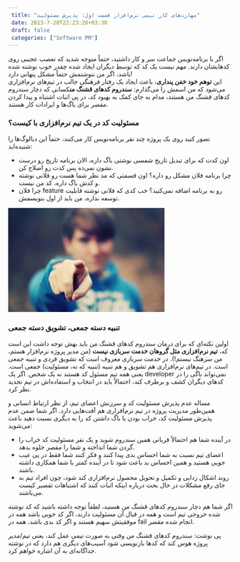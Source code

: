 ```yaml
---
 title: "مهارت‌های کار تیمی نرم‌افزار قسمت اول: پذیرش مسئولیت" 
 date: 2013-7-20T22:23:28+03:30
 draft: false 
 categories: ["Software PM"]
---
```




اگر با برنامه‌نویس جماعت سر و کار داشتید، حتماً متوجه شدید که تعصب عجیبی روی کدهایشان دارند. مهم نیست یک کد که توسط دیگران ایجاد شده چقدر خوب نوشته شده باشد، اگر من ننوشتمش حتماً مشکل پنهانی دارد!  
این **توهم خود خفن پنداری**، باعث ایجاد یک رفتار فرهنگی جالب در تیم‌های نرم‌افزاری می‌شود که من اسمش را می‌گذارم: **سندروم کدهای قشنگ من**کسانی که دچار سندروم کدهای قشنگ من هستند، مدام به جای کمک به بهبود کد، در پی اثبات اشتباه و پیدا کردن مقصر برای باگ‌ها و ایرادات کار هستند.



### مسئولیت کد در یک تیم نرم‌افزاری با کیست؟



تصور کنید روی یک پروژه چند نفر برنامه‌نویس کار می‌کنند، حتماً این دیالوگ‌ها را شنیده‌اید:


- اون کدت که برای تبدیل تاریخ شمسی نوشتی باگ داره، الان برنامه تاریخ رو درست نشون نمی‌ده پس کدت رو اصلاح کن.
- چرا برنامه فلان مشکل رو داره؟ اون قسمتی که مد نظر شما هست رو فلانی نوشته و کدش باگ داره، کد من نیست.
- چرا فلان feature رو به برنامه‌ اضافه نمی‌کنید؟ خب کدی که فلانی نوشته قابلیت توسعه نداره، من باید از اول بنویسمش.



![](/oldimg/who_me.jpg)



### تنبیه دسته جمعی، تشویق دسته جمعی



اولین نکته‌ای که برای درمان سندروم کدهای قشنگ من باید بهش توجه داشت این است که، **تیم نرم‌افزاری مثل گروهان خدمت سربازی نیست** (من مدیر پروژه نرم‌افزار هستم، من سرهنگ نیستم!). در خدمت سربازی معروف است که تشویق فردی و تنبیه جمعی است. در تیم‌های نرم‌افزاری هم تشویق و هم تنبیه (تنبیه که نه، مسئولیت) جمعی است. یعنی همه تیم مسئول کد هستند نه یک شخص. اگر یک developer نمی‌تواند باگی را در کدهای دیگران کشف و برطرف کند، احتمالاً باید در انتخاب و استفاده‌اش در تیم تجدید نظر کرد.



مساله عدم پذیرش مسئولیت کد و سرزنش اعضای تیم، از نظر ارتباط انسانی و همین‌طور مدیریت پروژه در تیم نرم‌افزاری هم آفت‌هایی دارد. اگر شما ضمن عدم پذیرش مسئولیت کد، خراب بودن یا باگ داشتن کد را به دیگری نسبت دهید باعث می‌شوید:


- در آینده شما هم احتمالاً قربانی همین سندروم شوید و یک نفر مسئولیت کد خراب را گردن شما انداخته و شما را مقصر جلوه بدهد.
- اعضای تیم نسبت به شما احساس بدی پیدا کنند و فکر کنند شما فقط در پی عیب جویی هستید و همین احساس بد باعث شود تا در آینده کمتر با شما همکاری داشته باشند.
- روند اشکال زدایی و تکمیل و تحویل محصول نرم‌افزاری کند شود، چون افراد تیم به جای رفع مشکلات در حال بحث درباره اینکه اثبات کنند که اشتباهات تقصیر کیست می‌باشند.



اگر شما هم دچار سندروم کدهای قشنگ من هستید، لطفاً توجه داشته باشید که کد نوشته شده خروجی تیم است و همه در قبال آن مسئولیت دارند، اگر کد خوبی باشد همه در موفقیتش سهیم هستند و اگر کد بدی باشد، همه در fail انجام شده مقصر.



پی نوشت: سندروم کدهای قشنگ من وقتی به صورت تیمی عمل کند، یعنی تیم/مدیر پروژه هوس کند که کدها بازنویسی شود آسیب‌های دیگری هم دارد که در نوشته جداگانه‌ای به آن اشاره خواهم کرد.

